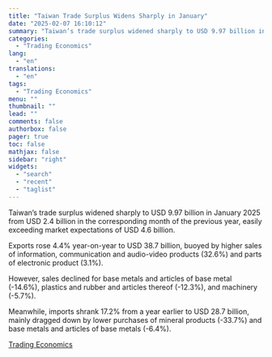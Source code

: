 ```yaml
---
title: "Taiwan Trade Surplus Widens Sharply in January"
date: "2025-02-07 16:10:12"
summary: "Taiwan’s trade surplus widened sharply to USD 9.97 billion in January 2025 from USD 2.4 billion in the corresponding month of the previous year, easily exceeding market expectations of USD 4.6 billion.Exports rose 4.4% year-on-year to USD 38.7 billion, buoyed by higher sales of information, communication and audio-video products (32.6%)..."
categories:
  - "Trading Economics"
lang:
  - "en"
translations:
  - "en"
tags:
  - "Trading Economics"
menu: ""
thumbnail: ""
lead: ""
comments: false
authorbox: false
pager: true
toc: false
mathjax: false
sidebar: "right"
widgets:
  - "search"
  - "recent"
  - "taglist"
---
```


Taiwan’s trade surplus widened sharply to USD 9.97 billion in January 2025 from USD 2.4 billion in the corresponding month of the previous year, easily exceeding market expectations of USD 4.6 billion.

Exports rose 4.4% year-on-year to USD 38.7 billion, buoyed by higher sales of information, communication and audio-video products (32.6%) and parts of electronic product (3.1%).

However, sales declined for base metals and articles of base metal (-14.6%), plastics and rubber and articles thereof (-12.3%), and machinery (-5.7%).

Meanwhile, imports shrank 17.2% from a year earlier to USD 28.7 billion, mainly dragged down by lower purchases of mineral products (-33.7%) and base metals and articles of base metals (-6.4%).

[Trading Economics](https://www.tradingview.com/news/te_news:447093:0-taiwan-trade-surplus-widens-sharply-in-january/)
